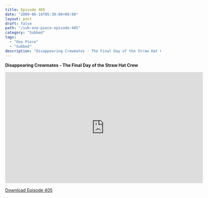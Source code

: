 ```yaml
---
title: Episode 405
date: "2009-06-14T05:30:00+00:00"
layout: post
draft: false
path: "/sub-one-piece-episode-405"
category: "Subbed"
tags:
  - "One Piece"
  - "Subbed"
description: "Disappearing Crewmates - The Final Day of the Straw Hat Crew"
---
```


**Disappearing Crewmates - The Final Day of the Straw Hat Crew**

<iframe width="640" height="360" src="https://www.rapidvideo.com/e/G0NNS4813E" frameborder="0" marginwidth=0 marginheight=0 scrolling=no allowfullscreen></iframe>

<a href="http://ouo.io/qs/eCodkFEQ?s=https://rapidvid.to/d/https://www.rapidvideo.com/e/G0NNS4813E">Download Episode 405</a>
